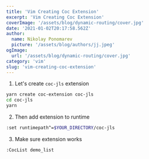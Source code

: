 ```yaml
---
title: 'Vim Creating Coc Extension'
excerpt: 'Vim Creating Coc Extension'
coverImage: '/assets/blog/dynamic-routing/cover.jpg'
date: '2021-01-02T20:17:58.562Z'
author:
  name: Nikolay Ponomarev
  picture: '/assets/blog/authors/jj.jpeg'
ogImage:
  url: '/assets/blog/dynamic-routing/cover.jpg'
category: 'vim'
slug: 'vim-creating-coc-extension'
---
```


1. Let's create `coc-jls` extension

```sh
yarn create coc-extension coc-jls
cd coc-jls
yarn
```

2. Then add extension to runtime

```sh
:set runtimepath^=$YOUR_DIRECTORY/coc-jls
```

3. Make sure extension works

```sh
:CocList demo_list
```
